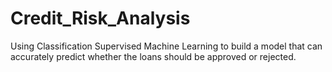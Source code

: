 # Credit_Risk_Analysis
Using Classification Supervised Machine Learning to build a model that can accurately predict whether the loans
should be approved or rejected. 
